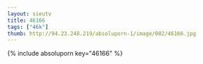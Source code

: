 ```yaml
--- 
layout: sieutv
title: 46166
tags: ["46k"]
thumb: http://94.23.248.219/absoluporn-1/image/002/46166.jpg
---
```

{% include absoluporn key="46166" %} 
